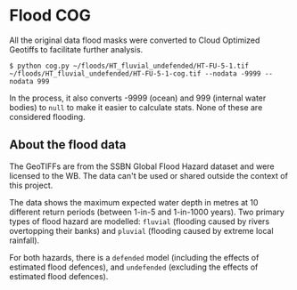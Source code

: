 # Flood COG
All the original data flood masks were converted to Cloud Optimized Geotiffs to facilitate further analysis.

```
$ python cog.py ~/floods/HT_fluvial_undefended/HT-FU-5-1.tif ~/floods/HT_fluvial_undefended/HT-FU-5-1-cog.tif --nodata -9999 --nodata 999
```

In the process, it also converts -9999 (ocean) and 999 (internal water bodies) to `null` to make it easier to calculate stats. None of these are considered flooding.

## About the flood data
The GeoTIFFs are from the SSBN Global Flood Hazard dataset and were licensed to the WB. The data can't be used or shared outside the context of this project.

The data shows the maximum expected water depth in metres at 10 different return periods (between 1-in-5 and 1-in-1000 years). Two primary types of flood hazard are modelled: `fluvial` (flooding caused by rivers
overtopping their banks) and `pluvial` (flooding caused by extreme local rainfall).

For both hazards, there is a `defended` model (including the effects of estimated flood defences), and `undefended` (excluding the effects of estimated flood defences).